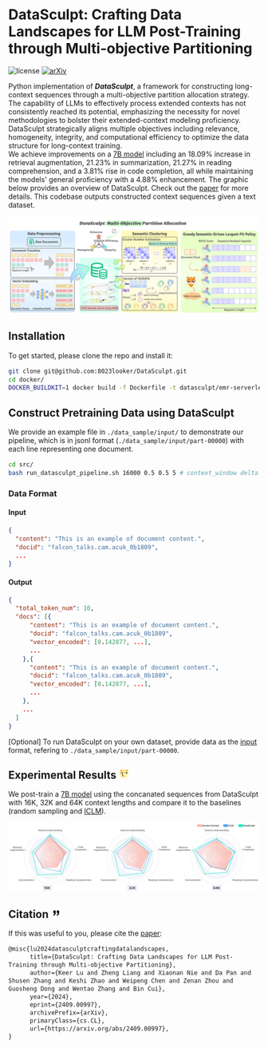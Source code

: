 # DataSculpt: Crafting Data Landscapes for LLM Post-Training through Multi-objective Partitioning
<!-- [![License: MIT](https://img.shields.io/badge/License-MIT-yellow.svg)](https://opensource.org/licenses/MIT) -->
![license](https://img.shields.io/github/license/modelscope/modelscope.svg)
[![arXiv](https://img.shields.io/badge/arXiv-2305.10429-00ff00.svg)](https://arxiv.org/abs/2409.00997)

Python implementation of ***DataSculpt***, a framework for constructing long-context sequences through a multi-objective partition allocation strategy. 
The capability of LLMs to effectively process extended contexts has not consistently reached its potential, emphasizing the necessity for novel methodologies to bolster their extended-context modeling proficiency. 
DataSculpt strategically aligns multiple objectives including relevance, homogeneity, integrity, and computational efficiency to optimize the data structure for long-context training.  
We achieve improvements on a [7B model](https://github.com/BaichuanSEED/BaichuanSEED.github.io) including an 18.09% increase in retrieval augmentation, 21.23% in summarization, 21.27% in reading comprehension, and a 3.81% rise in code completion, all while maintaining the models' general proficiency with a 4.88\% enhancement. 
The graphic below provides an overview of DataSculpt. Check out the [paper](https://arxiv.org/abs/2409.00997) for more details. 
This codebase outputs constructed context sequences given a text dataset.

![Illustration of DataSculpt.](figures/illustration_v2.svg)

<!-- ## Getting started -->
## Installation
To get started, please clone the repo and install it:
```bash
git clone git@github.com:8023looker/DataSculpt.git
cd docker/
DOCKER_BUILDKIT=1 docker build -f Dockerfile -t datasculpt/emr-serverless-spark .
```
<!-- conda create -n datasculpt python=3.10
conda activate datasculpt
pip install -r requirements.txt -->
<!-- conda install -c pytorch/label/nightly -c nvidia faiss-gpu=1.7.4 -->

## Construct Pretraining Data using DataSculpt
We provide an example file in `./data_sample/input/` to demonstrate our pipeline, which is in jsonl format (`./data_sample/input/part-00000`) with each line representing one document.
```bash
cd src/
bash run_datasculpt_pipeline.sh 16000 0.5 0.5 5 # context_window delta epsilon iter_T
```

### Data Format
#### Input
```json
{
  "content": "This is an example of document content.",
  "docid": "falcon_talks.cam.acuk_0b1809",
  ...
}
```
#### Output
```json
{
  "total_token_num": 10,
  "docs": [{
      "content": "This is an example of document content.",
      "docid": "falcon_talks.cam.acuk_0b1809",
      "vector_encoded": [0.142877, ...],
      ...
    },{
      "content": "This is an example of document content.",
      "docid": "falcon_talks.cam.acuk_0b1809",
      "vector_encoded": [0.142877, ...],
      ...
    },
    ...
  ]
}
```
<!-- #### [Optional] Running DataSculpt on your own dataset -->
[Optional] To run DataSculpt on your own dataset, provide data as the [input](#input) format, refering to `./data_sample/input/part-00000`.


## Experimental Results <img src="figures/dog_head.svg" width="20">
We post-train a [7B model](https://github.com/BaichuanSEED/BaichuanSEED.github.io) using the concanated sequences from DataSculpt with 16K, 32K and 64K context lengths and compare it to the baselines (random sampling and [ICLM](https://github.com/swj0419/in-context-pretraining)).

![Results of DataSculpt.](figures/radar_chart.svg)

## Citation <img src="figures/citation.svg" width="20">

If this was useful to you, please cite the [paper](https://arxiv.org/abs/2409.00997):
```
@misc{lu2024datasculptcraftingdatalandscapes,
      title={DataSculpt: Crafting Data Landscapes for LLM Post-Training through Multi-objective Partitioning}, 
      author={Keer Lu and Zheng Liang and Xiaonan Nie and Da Pan and Shusen Zhang and Keshi Zhao and Weipeng Chen and Zenan Zhou and Guosheng Dong and Wentao Zhang and Bin Cui},
      year={2024},
      eprint={2409.00997},
      archivePrefix={arXiv},
      primaryClass={cs.CL},
      url={https://arxiv.org/abs/2409.00997}, 
}
```